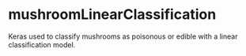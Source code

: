 # mushroomLinearClassification
Keras used to classify mushrooms as poisonous or edible with a linear classification model.
